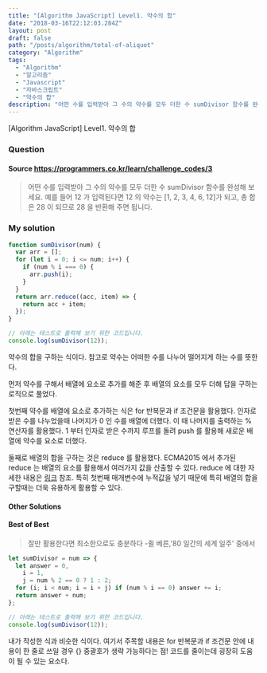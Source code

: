 ```yaml
---
title: "[Algorithm JavaScript] Level1. 약수의 합"
date: "2018-03-16T22:12:03.284Z"
layout: post
draft: false
path: "/posts/algorithm/total-of-aliquot"
category: "Algorithm"
tags:
  - "Algorithm"
  - "알고리즘"
  - "Javascript"
  - "자바스크립트"
  - "약수의 합"
description: "어떤 수를 입력받아 그 수의 약수를 모두 더한 수 sumDivisor 함수를 완성해 보세요. 예를 들어 12가 입력된다면 12의 약수는 [1, 2, 3, 4, 6, 12]가 되고, 총 합은 28이 되므로 28을 반환해 주면 됩니다."
---
```


[Algorithm JavaScript] Level1. 약수의 합

### Question

#### Source https://programmers.co.kr/learn/challenge_codes/3

> 어떤 수를 입력받아 그 수의 약수를 모두 더한 수 sumDivisor 함수를 완성해 보세요. 예를 들어 12 가 입력된다면 12 의 약수는 [1, 2, 3, 4, 6, 12]가 되고, 총 합은 28 이 되므로 28 을 반환해 주면 됩니다.

### My solution

```javascript
function sumDivisor(num) {
  var arr = [];
  for (let i = 0; i <= num; i++) {
    if (num % i === 0) {
      arr.push(i);
    }
  }
  return arr.reduce((acc, item) => {
    return acc + item;
  });
}

// 아래는 테스트로 출력해 보기 위한 코드입니다.
console.log(sumDivisor(12));
```

약수의 합을 구하는 식이다. 참고로 약수는 어떠한 수를 나누어 떨어지게 하는 수를 뜻한다.

먼저 약수를 구해서 배열에 요소로 추가를 해준 후 배열의 요소를 모두 더해 답을 구하는 로직으로 풀었다.

첫번째 약수를 배열에 요소로 추가하는 식은 for 반복문과 if 조건문을 활용했다. 인자로 받은 수를 나누었을때 나머지가 0 인 수를 배열에 더했다. 이 때 나머지를 출력하는 % 연산자를 활용했다. 1 부터 인자로 받은 수까지 루프를 돌려 push 를 활용해 새로운 배열에 약수를 요소로 더했다.

둘째로 배열의 합을 구하는 것은 reduce 를 활용했다. ECMA2015 에서 추가된 reduce 는 배열의 요소를 활용해서 여러가지 값을 산출할 수 있다. reduce 에 대한 자세한 내용은 [링크](https://developer.mozilla.org/ko/docs/Web/JavaScript/Reference/Global_Objects/Array/Reduce) 참조. 특히 첫번째 매개변수에 누적값을 넣기 때문에 특히 배열의 합을 구할때는 더욱 유용하게 활용할 수 있다.

#### Other Solutions

#### Best of Best

> 잘만 활용한다면 최소한으로도 충분하다 -쥘 베른,'80 일간의 세계 일주' 중에서

```javascript
let sumDivisor = num => {
  let answer = 0,
    i = 1,
    j = num % 2 == 0 ? 1 : 2;
  for (i; i < num; i = i + j) if (num % i == 0) answer += i;
  return answer + num;
};

// 아래는 테스트로 출력해 보기 위한 코드입니다.
console.log(sumDivisor(12));
```

내가 작성한 식과 비슷한 식이다. 여기서 주목할 내용은 for 반복문과 if 조건문 안에 내용이 한 줄로 쓰일 경우 {} 중괄호가 생략 가능하다는 점! 코드를 줄이는데 굉장히 도움이 될 수 있는 요소다.
